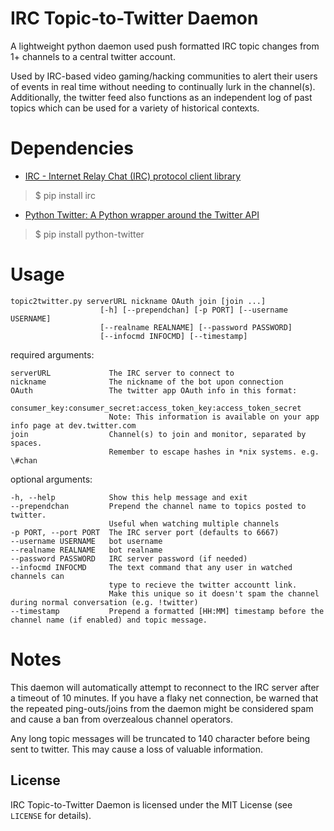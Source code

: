 IRC Topic-to-Twitter Daemon
====================================

A lightweight python daemon used push formatted IRC topic changes from 1+ channels to a central twitter account.

Used by IRC-based video gaming/hacking communities to alert their users of events in real time without needing to continually lurk in the channel(s). Additionally, the twitter feed also functions as an independent log of past topics which can be used for a variety of historical contexts.

Dependencies
====

 * [IRC - Internet Relay Chat (IRC) protocol client library](https://bitbucket.org/jaraco/irc)
>$ pip install irc

 * [Python Twitter: A Python wrapper around the Twitter API](https://code.google.com/p/python-twitter/)
>$ pip install python-twitter

Usage
====

    topic2twitter.py serverURL nickname OAuth join [join ...]
                        [-h] [--prependchan] [-p PORT] [--username USERNAME]
                        [--realname REALNAME] [--password PASSWORD]
                        [--infocmd INFOCMD] [--timestamp]

required arguments:

    serverURL             The IRC server to connect to
    nickname              The nickname of the bot upon connection
    OAuth                 The twitter app OAuth info in this format: 
                          consumer_key:consumer_secret:access_token_key:access_token_secret
                          Note: This information is available on your app info page at dev.twitter.com
    join                  Channel(s) to join and monitor, separated by spaces.
                          Remember to escape hashes in *nix systems. e.g. \#chan

optional arguments:

    -h, --help            Show this help message and exit
    --prependchan         Prepend the channel name to topics posted to twitter.
                          Useful when watching multiple channels
    -p PORT, --port PORT  The IRC server port (defaults to 6667)
    --username USERNAME   bot username
    --realname REALNAME   bot realname
    --password PASSWORD   IRC server password (if needed)
    --infocmd INFOCMD     The text command that any user in watched channels can
                          type to recieve the twitter accountt link.
                          Make this unique so it doesn't spam the channel during normal conversation (e.g. !twitter)
    --timestamp           Prepend a formatted [HH:MM] timestamp before the channel name (if enabled) and topic message.

                        
 
Notes
====
This daemon will automatically attempt to reconnect to the IRC server after a timeout of 10 minutes. If you have a flaky net connection, be warned that the repeated ping-outs/joins from the daemon might be considered spam and cause a ban from overzealous channel operators.

Any long topic messages will be truncated to 140 character before being sent to twitter. This may cause a loss of valuable information. 

License
-------

IRC Topic-to-Twitter Daemon is licensed under the MIT License (see `LICENSE` for details).
